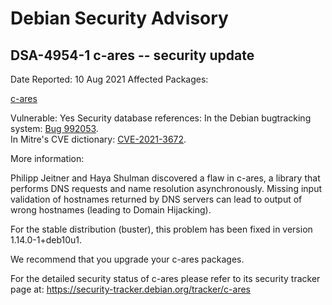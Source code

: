 
Debian Security Advisory
========================


DSA-4954-1 c-ares -- security update
------------------------------------



Date Reported:
10 Aug 2021
Affected Packages:

[c-ares](https://packages.debian.org/src:c-ares)

Vulnerable:
Yes
Security database references:
In the Debian bugtracking system: [Bug 992053](https://bugs.debian.org/cgi-bin/bugreport.cgi?bug=992053).  
In Mitre's CVE dictionary: [CVE-2021-3672](https://security-tracker.debian.org/tracker/CVE-2021-3672).  

More information:

Philipp Jeitner and Haya Shulman discovered a flaw in c-ares, a library
that performs DNS requests and name resolution asynchronously. Missing
input validation of hostnames returned by DNS servers can lead to output
of wrong hostnames (leading to Domain Hijacking).


For the stable distribution (buster), this problem has been fixed in
version 1.14.0-1+deb10u1.


We recommend that you upgrade your c-ares packages.


For the detailed security status of c-ares please refer to its security
tracker page at:
<https://security-tracker.debian.org/tracker/c-ares>





